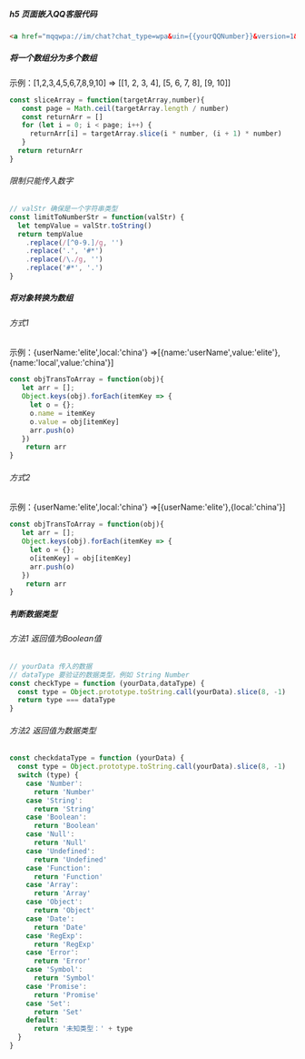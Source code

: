 ##### h5 页面嵌入QQ客服代码  
```html
<a href="mqqwpa://im/chat?chat_type=wpa&uin={{yourQQNumber}}&version=1&src_type=web&web_src=oicqzone.com"></a>
```

##### 将一个数组分为多个数组  
示例：[1,2,3,4,5,6,7,8,9,10] => [[1, 2, 3, 4], [5, 6, 7, 8], [9, 10]]

```js
const sliceArray = function(targetArray,number){
   const page = Math.ceil(targetArray.length / number)
   const returnArr = []
   for (let i = 0; i < page; i++) {
     returnArr[i] = targetArray.slice(i * number, (i + 1) * number)
   }
  return returnArr
}
```
###### 限制只能传入数字
```js
// valStr 确保是一个字符串类型
const limitToNumberStr = function(valStr) {
  let tempValue = valStr.toString()
  return tempValue
    .replace(/[^0-9.]/g, '')
    .replace('.', '#*')
    .replace(/\./g, '')
    .replace('#*', '.')
}
```
##### 将对象转换为数组
###### 方式1
示例：{userName:'elite',local:'china'} =>[{name:'userName',value:'elite'},{name:'local',value:'china'}]
```js
const objTransToArray = function(obj){
   let arr = [];
   Object.keys(obj).forEach(itemKey => {
     let o = {};
     o.name = itemKey
     o.value = obj[itemKey]
     arr.push(o)
   })
    return arr
}
```
###### 方式2
示例：{userName:'elite',local:'china'} =>[{userName:'elite'},{local:'china'}]
```js
const objTransToArray = function(obj){
   let arr = [];
   Object.keys(obj).forEach(itemKey => {
     let o = {};
     o[itemKey] = obj[itemKey]
     arr.push(o)
   })
    return arr
}
```

##### 判断数据类型
###### 方法1 返回值为Boolean值
```js
// yourData 传入的数据
// dataType 要验证的数据类型，例如 String Number
const checkType = function (yourData,dataType) {
  const type = Object.prototype.toString.call(yourData).slice(8, -1)
  return type === dataType
}
```
###### 方法2 返回值为数据类型
```js
const checkdataType = function (yourData) {
  const type = Object.prototype.toString.call(yourData).slice(8, -1)
  switch (type) {
    case 'Number':
      return 'Number'
    case 'String':
      return 'String'
    case 'Boolean':
      return 'Boolean'
    case 'Null':
      return 'Null'
    case 'Undefined':
      return 'Undefined'
    case 'Function':
      return 'Function'
    case 'Array':
      return 'Array'
    case 'Object':
      return 'Object'
    case 'Date':
      return 'Date'
    case 'RegExp':
      return 'RegExp'
    case 'Error':
      return 'Error'
    case 'Symbol':
      return 'Symbol'
    case 'Promise':
      return 'Promise'
    case 'Set':
      return 'Set'
    default:
      return '未知类型：' + type
  }
}
```








